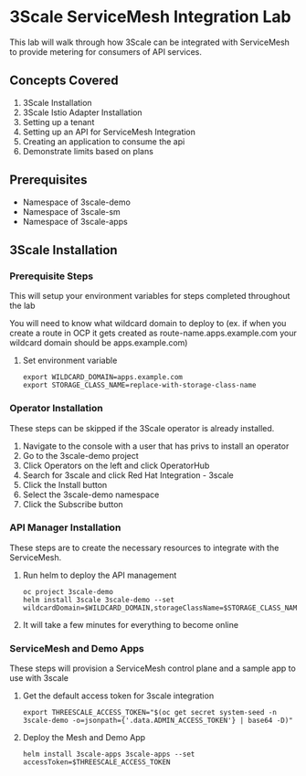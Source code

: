 # 3Scale ServiceMesh Integration Lab
This lab will walk through how 3Scale can be integrated with ServiceMesh to provide metering for consumers of API services.

## Concepts Covered
1. 3Scale Installation
1. 3Scale Istio Adapter Installation
1. Setting up a tenant
1. Setting up an API for ServiceMesh Integration
1. Creating an application to consume the api
1. Demonstrate limits based on plans

## Prerequisites
* Namespace of 3scale-demo
* Namespace of 3scale-sm
* Namespace of 3scale-apps

## 3Scale Installation

### Prerequisite Steps
This will setup your environment variables for steps completed throughout the lab

You will need to know what wildcard domain to deploy to (ex. if when you create a route in OCP it gets created as route-name.apps.example.com your wildcard domain should be apps.example.com)

1. Set environment variable
    ```
    export WILDCARD_DOMAIN=apps.example.com
    export STORAGE_CLASS_NAME=replace-with-storage-class-name
    ```

### Operator Installation
These steps can be skipped if the 3Scale operator is already installed.

1. Navigate to the console with a user that has privs to install an operator
1. Go to the 3scale-demo project
1. Click Operators on the left and click OperatorHub
1. Search for 3scale and click Red Hat Integration - 3scale
1. Click the Install button
1. Select the 3scale-demo namespace
1. Click the Subscribe button

### API Manager Installation
These steps are to create the necessary resources to integrate with the ServiceMesh.

1. Run helm to deploy the API management
    ```
    oc project 3scale-demo
    helm install 3scale 3scale-demo --set wildcardDomain=$WILDCARD_DOMAIN,storageClassName=$STORAGE_CLASS_NAME
    ```
1.  It will take a few minutes for everything to become online

### ServiceMesh and Demo Apps
These steps will provision a ServiceMesh control plane and a sample app to use with 3scale

1. Get the default access token for 3scale integration
    ```
    export THREESCALE_ACCESS_TOKEN="$(oc get secret system-seed -n 3scale-demo -o=jsonpath={'.data.ADMIN_ACCESS_TOKEN'} | base64 -D)"
    ```
1. Deploy the Mesh and Demo App
    ```
    helm install 3scale-apps 3scale-apps --set accessToken=$THREESCALE_ACCESS_TOKEN
    ```